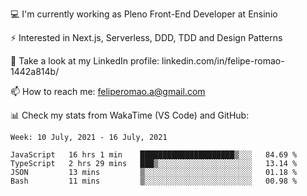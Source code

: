 💻 I'm currently working as Pleno Front-End Developer at Ensinio

⚡ Interested in Next.js, Serverless, DDD, TDD and Design Patterns

👥 Take a look at my LinkedIn profile: linkedin.com/in/felipe-romao-1442a814b/

📫 How to reach me: feliperomao.a@gmail.com

📊 Check my stats from WakaTime (VS Code) and GitHub:

<!--START_SECTION:waka-->
```text
Week: 10 July, 2021 - 16 July, 2021

JavaScript   16 hrs 1 min    █████████████████████▒░░░   84.69 % 
TypeScript   2 hrs 29 mins   ███▒░░░░░░░░░░░░░░░░░░░░░   13.14 % 
JSON         13 mins         ▒░░░░░░░░░░░░░░░░░░░░░░░░   01.18 % 
Bash         11 mins         ▒░░░░░░░░░░░░░░░░░░░░░░░░   00.98 % 
```
<!--END_SECTION:waka-->

